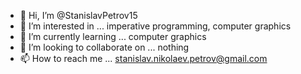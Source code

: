 - 👋 Hi, I’m @StanislavPetrov15
- 👀 I’m interested in ... imperative programming, computer graphics 
- 🌱 I’m currently learning ... computer graphics 
- 💞️ I’m looking to collaborate on ... nothing
- 📫 How to reach me ... stanislav.nikolaev.petrov@gmail.com

<!---
StanislavPetrov15/StanislavPetrov15 is a ✨ special ✨ repository because its `README.md` (this file) appears on your GitHub profile.
You can click the Preview link to take a look at your changes.
--->
